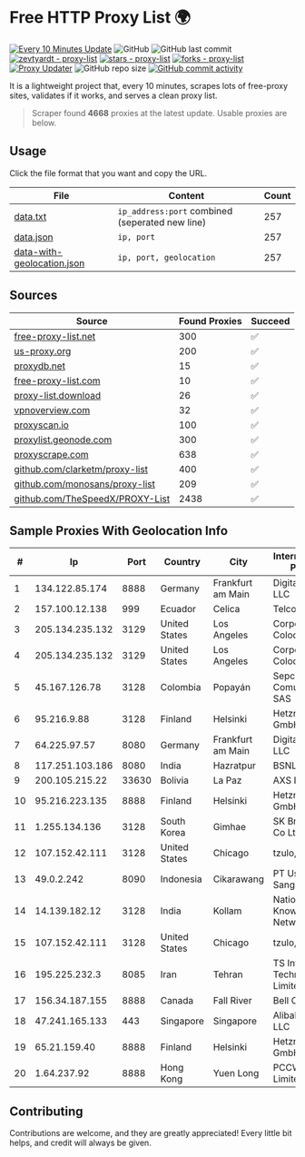 
# Free HTTP Proxy List 🌍

[![Every 10 Minutes Update](https://github.com/mertguvencli/http-proxy-list/actions/workflows/main.yml/badge.svg?branch=main)](https://github.com/mertguvencli/http-proxy-list/actions/workflows/main.yml)
![GitHub](https://img.shields.io/github/license/mertguvencli/http-proxy-list)
![GitHub last commit](https://img.shields.io/github/last-commit/mertguvencli/http-proxy-list)
[![zevtyardt - proxy-list](https://img.shields.io/static/v1?label=zevtyardt&message=proxy-list&color=blue&logo=github)](https://github.com/zevtyardt/proxy-list "Go to GitHub repo")
[![stars - proxy-list](https://img.shields.io/github/stars/zevtyardt/proxy-list?style=social)](https://github.com/zevtyardt/proxy-list)
[![forks - proxy-list](https://img.shields.io/github/forks/zevtyardt/proxy-list?style=social)](https://github.com/zevtyardt/proxy-list)
[![Proxy Updater](https://github.com/zevtyardt/proxy-list/workflows/Proxy%20Updater/badge.svg)](https://github.com/zevtyardt/proxy-list/actions?query=workflow:"Proxy+Updater")
![GitHub repo size](https://img.shields.io/github/repo-size/zevtyardt/proxy-list)
[![GitHub commit activity](https://img.shields.io/github/commit-activity/m/zevtyardt/proxy-list?logo=commits)](https://github.com/zevtyardt/proxy-list/commits/main)

It is a lightweight project that, every 10 minutes, scrapes lots of free-proxy sites, validates if it works, and serves a clean proxy list.

> Scraper found **4668** proxies at the latest update. Usable proxies are below.

## Usage

Click the file format that you want and copy the URL.

|File|Content|Count|
|----|-------|-----|
|[data.txt](https://raw.githubusercontent.com/mertguvencli/http-proxy-list/main/proxy-list/data.txt)|`ip_address:port` combined (seperated new line)|257|
|[data.json](https://raw.githubusercontent.com/mertguvencli/http-proxy-list/main/proxy-list/data.json)|`ip, port`|257|
|[data-with-geolocation.json](https://raw.githubusercontent.com/mertguvencli/http-proxy-list/main/proxy-list/data-with-geolocation.json)|`ip, port, geolocation`|257|

## Sources

|Source|Found Proxies|Succeed|
|------|-------------|-------|
|[free-proxy-list.net](https://free-proxy-list.net)|300|✅|
|[us-proxy.org](https://www.us-proxy.org)|200|✅|
|[proxydb.net](http://proxydb.net)|15|✅|
|[free-proxy-list.com](https://free-proxy-list.com/?page=&port=&type%5B%5D=http&type%5B%5D=https&up_time=0&search=Search)|10|✅|
|[proxy-list.download](https://www.proxy-list.download/HTTP)|26|✅|
|[vpnoverview.com](https://vpnoverview.com/privacy/anonymous-browsing/free-proxy-servers)|32|✅|
|[proxyscan.io](https://www.proxyscan.io)|100|✅|
|[proxylist.geonode.com](https://proxylist.geonode.com/api/proxy-list?limit=300&page=1&sort_by=lastChecked&sort_type=desc&protocols=http,https)|300|✅|
|[proxyscrape.com](https://api.proxyscrape.com/v2/?request=displayproxies&protocol=http&timeout=10000&country=all&ssl=all&anonymity=all)|638|✅|
|[github.com/clarketm/proxy-list](https://raw.githubusercontent.com/clarketm/proxy-list/master/proxy-list-raw.txt)|400|✅|
|[github.com/monosans/proxy-list](https://raw.githubusercontent.com/monosans/proxy-list/main/proxies/http.txt)|209|✅|
|[github.com/TheSpeedX/PROXY-List](https://raw.githubusercontent.com/TheSpeedX/PROXY-List/master/http.txt)|2438|✅|


## Sample Proxies With Geolocation Info

|#|Ip|Port|Country|City|Internet Service Provider|
|-|--|----|-------|----|-------------------------|
|1|134.122.85.174|8888|Germany|Frankfurt am Main|DigitalOcean, LLC|
|2|157.100.12.138|999|Ecuador|Celica|Telconet S.A|
|3|205.134.235.132|3129|United States|Los Angeles|Corporate Colocation Inc|
|4|205.134.235.132|3129|United States|Los Angeles|Corporate Colocation Inc|
|5|45.167.126.78|3128|Colombia|Popayán|Sepcom Comunicaciones SAS|
|6|95.216.9.88|3128|Finland|Helsinki|Hetzner Online GmbH|
|7|64.225.97.57|8080|Germany|Frankfurt am Main|DigitalOcean, LLC|
|8|117.251.103.186|8080|India|Hazratpur|BSNL Internet|
|9|200.105.215.22|33630|Bolivia|La Paz|AXS Bolivia S. A.|
|10|95.216.223.135|8888|Finland|Helsinki|Hetzner Online GmbH|
|11|1.255.134.136|3128|South Korea|Gimhae|SK Broadband Co Ltd|
|12|107.152.42.111|3128|United States|Chicago|tzulo, inc.|
|13|49.0.2.242|8090|Indonesia|Cikarawang|PT Usaha Adi Sanggoro|
|14|14.139.182.12|3128|India|Kollam|National Knowledge Network|
|15|107.152.42.111|3128|United States|Chicago|tzulo, inc.|
|16|195.225.232.3|8085|Iran|Tehran|TS Information Technology Limited|
|17|156.34.187.155|8888|Canada|Fall River|Bell Canada|
|18|47.241.165.133|443|Singapore|Singapore|Alibaba.com LLC|
|19|65.21.159.40|8888|Finland|Helsinki|Hetzner Online GmbH|
|20|1.64.237.92|8888|Hong Kong|Yuen Long|PCCW IMS Limited|



## Contributing

Contributions are welcome, and they are greatly appreciated! Every
little bit helps, and credit will always be given.

